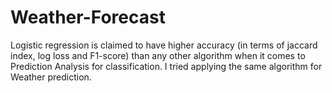 # Weather-Forecast
Logistic regression is claimed to have higher accuracy (in terms of jaccard index, log loss and F1-score) than any other algorithm when it comes to 
Prediction Analysis for classification. I tried applying the same algorithm for Weather prediction. 
